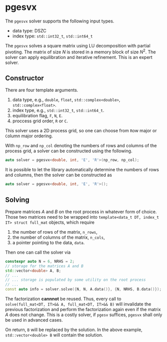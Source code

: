 # pgesvx

The `pgesvx` solver supports the following input types.

* data type: DSZC
* index type: `std::int32_t`, `std::int64_t`

The `pgesvx` solves a square matrix using LU decomposition with partial pivoting.
The matrix of size $N$ is stored in a memory block of size $N^2$.
The solver can apply equilibration and iterative refinement.
This is an expert solver.

## Constructor

There are four template arguments.

1. data type, e.g., `double`, `float`, `std::complex<double>`, `std::complex<float>`.
2. index type, e.g., `std::int32_t`, `std::int64_t`.
3. equilibration flag, `F`, `N`, `E`.
4. proccess grid order, `R` or `C`.

This solver uses a 2D process grid, so one can choose from `R`ow major or `C`olumn major ordering.

With `np_row` and `np_col` denoting the numbers of rows and columns of the process grid, a solver can be constructed using the following.

```cpp
auto solver = pgesvx<double, int, 'E', 'R'>(np_row, np_col);
```

It is possible to let the library automatically determine the numbers of rows and columns, then the solver can be constructed as

```cpp
auto solver = pgesvx<double, int, 'E', 'R'>();
```

## Solving

Prepare matrices $A$ and $B$ on the root process in whatever form of choice.
Those two matrices need to be wrapped into `template<data_t DT, index_t IT> struct full_mat` objects, which require

1. the number of rows of the matrix, `n_rows`,
2. the number of columns of the matrix, `n_cols`,
3. a pointer pointing to the data, `data`.

Then one can call the solver via

```cpp
constexpr auto N = 6, NRHS = 2;
// storage for the matrices A and B
std::vector<double> A, B;
// ...
// ... storage is populated by some utility on the root process
// ...
const auto info = solver.solve({N, N, A.data()}, {N, NRHS, B.data()});
```

The factorization **cannnot** be reused.
Thus, every call to `solve(full_mat<DT, IT>&& A, full_mat<DT, IT>&& B)` will invalidate the previous factorization and perform the factorization again even if the matrix $A$ does not change.
This is a costly solver, if `pgesv` suffices, `pgesvx` shall only be used in advanced cases.

On return, `B` will be replaced by the solution.
In the above example, `std::vector<double> B` will contain the solution.
